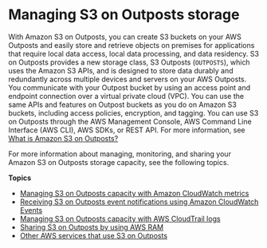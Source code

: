 # Managing S3 on Outposts storage<a name="S3OutpostsManaging"></a>

With Amazon S3 on Outposts, you can create S3 buckets on your AWS Outposts and easily store and retrieve objects on premises for applications that require local data access, local data processing, and data residency\. S3 on Outposts provides a new storage class, S3 Outposts \(`OUTPOSTS`\), which uses the Amazon S3 APIs, and is designed to store data durably and redundantly across multiple devices and servers on your AWS Outposts\. You communicate with your Outpost bucket by using an access point and endpoint connection over a virtual private cloud \(VPC\)\. You can use the same APIs and features on Outpost buckets as you do on Amazon S3 buckets, including access policies, encryption, and tagging\. You can use S3 on Outposts through the AWS Management Console, AWS Command Line Interface \(AWS CLI\), AWS SDKs, or REST API\. For more information, see [What is Amazon S3 on Outposts?](S3onOutposts.md)

For more information about managing, monitoring, and sharing your Amazon S3 on Outposts storage capacity, see the following topics\.

**Topics**
+ [Managing S3 on Outposts capacity with Amazon CloudWatch metrics](S3OutpostsCapacity.md)
+ [Receiving S3 on Outposts event notifications using Amazon CloudWatch Events](S3OutpostsNotificationsCWE.md)
+ [Managing S3 on Outposts capacity with AWS CloudTrail logs](S3OutpostsCloudtrail.md)
+ [Sharing S3 on Outposts by using AWS RAM](outposts-sharing-with-ram.md)
+ [Other AWS services that use S3 on Outposts](S3OutpostsOtherServices.md)